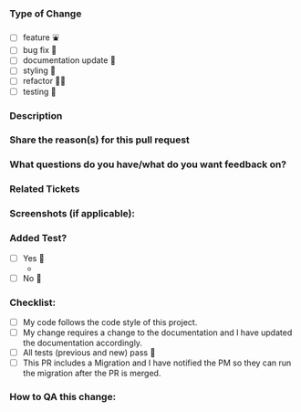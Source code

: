 ### Type of Change
- [ ] feature ⛲
- [ ] bug fix 🐛
- [ ] documentation update 📃
- [ ] styling 🎨
- [ ] refactor 🧑‍💻
- [ ] testing 🧪
<!--- Delete any above that do not apply to this PR -->

### Description
<!--- Describe your changes in detail -->

### Share the reason(s) for this pull request
<!--- Why is this change required? What problem does it solve? -->

### What questions do you have/what do you want feedback on?
<!--- List any specific questions and feedback requests -->

### Related Tickets
<!--- example: closes #12 https://docs.github.com/en/issues/tracking-your-work-with-issues/using-issues/linking-a-pull-request-to-an-issue -->

### Screenshots (if applicable):

### Added Test?
- [ ] Yes 🫡
  - <!--- If yes, what type? Integration(FE), Unit/Model or Request/Controller Specs?-->
- [ ] No 🙅

<!--- Delete any above that do not apply to this PR -->


### Checklist:
<!--- Go over all the following points, and put an `x` in all the boxes that apply. -->
- [ ] My code follows the code style of this project.
- [ ] My change requires a change to the documentation and I have updated the documentation accordingly.
- [ ] All tests (previous and new) pass 🥳
- [ ] This PR includes a Migration and I have notified the PM so they can run the migration after the PR is merged.
<!--- Delete any above that do not apply to this PR -->

### How to QA this change:
<!--- Outline the steps needed to locally verify the implemented changes are working as intended -->
